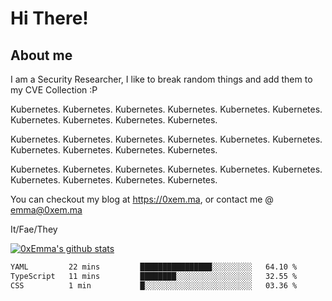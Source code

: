 # Hi There!

## About me
I am a Security Researcher, I like to break random things and add them to my CVE Collection :P 

Kubernetes. Kubernetes. Kubernetes. Kubernetes. Kubernetes. Kubernetes. Kubernetes. Kubernetes. Kubernetes. Kubernetes.

Kubernetes. Kubernetes. Kubernetes. Kubernetes. Kubernetes. Kubernetes. Kubernetes. Kubernetes. Kubernetes. Kubernetes.

Kubernetes. Kubernetes. Kubernetes. Kubernetes. Kubernetes. Kubernetes. Kubernetes. Kubernetes. Kubernetes. Kubernetes.

You can checkout my blog at https://0xem.ma, or contact me @ [emma@0xem.ma](mailto:emma@0xem.ma)

It/Fae/They

[![0xEmma's github stats](https://github-readme-stats.vercel.app/api?username=0xEmma&count_private=true&show_icons=true&theme=gruvbox)](https://github.com/0xEmma)
<!--START_SECTION:waka-->

```txt
YAML         22 mins         ████████████████░░░░░░░░░   64.10 %
TypeScript   11 mins         ████████░░░░░░░░░░░░░░░░░   32.55 %
CSS          1 min           █░░░░░░░░░░░░░░░░░░░░░░░░   03.36 %
```

<!--END_SECTION:waka-->
